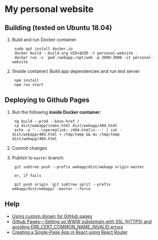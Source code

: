 # My personal website

## Building (tested on Ubuntu 18.04)

1. Build and run Docker container

        sudo apt install docker.io
        docker build --build-arg UID=$UID -t personal-website .
        docker run -v `pwd`/webapp:/opt/web -p 3000:3000 -it personal-website

2. (Inside container) Build app dependencies and run test server

        npm install
        npm run start

## Deploying to Github Pages

1. Run the following **inside Docker container**:

        ng build --prod --base-href /
        cp dist/webapp/index.html dist/webapp/404.html
        echo -e '---\npermalink: /404.html\n---' | cat - dist/webapp/404.html > /tmp/temp && mv /tmp/temp dist/webapp/404.html

2. Commit changes

3. Publish to `master` branch:

        git subtree push --prefix webapp/dist/webapp origin master
        
        or, if fails

        git push origin `git subtree split --prefix webapp/dist/webapp/`:master --force

## Help

- [Using custom donain for GitHub pages](https://medium.com/@hossainkhan/using-custom-domain-for-github-pages-86b303d3918a)
- [Github Pages — Setting up WWW subdomain with SSL (HTTPS) and avoiding ERR_CERT_COMMON_NAME_INVALID errors](https://medium.com/@monarchwadia/github-pages-setting-up-www-subdomain-with-ssl-https-aca9eca371d6)
- [Creating a Single-Page App in React using React Router](https://www.kirupa.com/react/creating_single_page_app_react_using_react_router.htm)